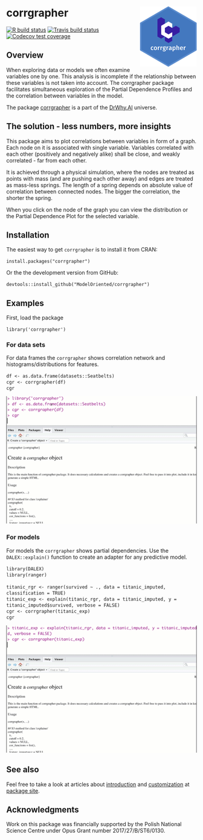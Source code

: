# corrgrapher <img src="man/figures/logo.png" align="right" width="150"/>

<!-- badges: start -->
[![R build status](https://github.com/ModelOriented/corrgrapher/workflows/R-CMD-check/badge.svg)](https://github.com/ModelOriented/corrgrapher/actions?query=workflow%3AR-CMD-check)
[![Travis build status](https://travis-ci.org/ModelOriented/corrgrapher.svg?branch=master)](https://travis-ci.org/ModelOriented/corrgrapher)
[![Codecov test coverage](https://codecov.io/gh/ModelOriented/corrgrapher/branch/master/graph/badge.svg)](https://codecov.io/gh/ModelOriented/corrgrapher?branch=master)
<!-- badges: end -->

## Overview

When exploring data or models we often examine variables one by one. This analysis is incomplete if the relationship between these variables is not taken into account. The corrgrapher package facilitates simultaneous exploration of the Partial Dependence Profiles and the correlation between variables in the model.

The package [corrgrapher](https://github.com/ModelOriented/corrgrapher) is a part of the [DrWhy.AI](http://drwhy.ai/) universe. 

## The solution - less numbers, more insights

This package aims to plot correlations between variables in form of a graph. Each node on it is associated with single variable. Variables correlated with each other (positively and negatively alike) shall be close, and weakly correlated  - far from each other. 

It is achieved through a physical simulation, where the nodes are treated as points with mass (and are pushing each other away) and edges are treated as mass-less springs. The length of a spring depends on absolute value of correlation between connected nodes. The bigger the correlation, the shorter the spring.

When you click on the node of the graph you can view the distribution or the Partial Dependence Plot for the selected variable.

## Installation

The easiest way to get `corrgrapher` is to install it from CRAN:

```{r}
install.packages("corrgrapher")
```

Or the the development version from GitHub:

```{r}
devtools::install_github("ModelOriented/corrgrapher")
```

## Examples

First, load the package

```
library('corrgrapher')
```

### For data sets

For data frames the `corrgrapher` shows correlation network and histograms/distributions for features.

```
df <- as.data.frame(datasets::Seatbelts)
cgr <- corrgrapher(df)
cgr
```

<center>
<img src="https://github.com/ModelOriented/corrgrapher/raw/master/inst/corrgrapher1.gif">
</center>

### For models

For models the `corrgrapher` shows partial dependencies. Use the `DALEX::explain()` function to create an adapter for any predictive model.

```
library(DALEX)
library(ranger)

titanic_rgr <- ranger(survived ~ ., data = titanic_imputed, classification = TRUE)
titanic_exp <- explain(titanic_rgr, data = titanic_imputed, y = titanic_imputed$survived, verbose = FALSE)
cgr <- corrgrapher(titanic_exp)
cgr
```

<center>
<img src="https://github.com/ModelOriented/corrgrapher/raw/master/inst/corrgrapher2.gif">
</center>

## See also

Feel free to take a look at articles about
[introduction](https://modeloriented.github.io/corrgrapher/articles/Introduction.html) and [customization](https://modeloriented.github.io/corrgrapher/articles/Customization.html) at
[package site](https://modeloriented.github.io/corrgrapher/index.html).


## Acknowledgments

Work on this package was financially supported by the Polish National Science Centre under Opus Grant number 2017/27/B/ST6/0130.
